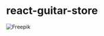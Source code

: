 # react-guitar-store

![Freepik ]([https://raw.githubusercontent.com/username/projectname/branch/path/to/img.png](https://github.com/ThomcodeFr/react-guitar-store/blob/main/front-end/public/30.jpg?raw=true))
